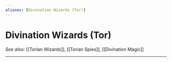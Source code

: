 ```yaml
---
aliases: [Divination Wizards (Tor)]
---
```

# Divination Wizards (Tor)
*See also:* [[Torian Wizards]], [[Torian Spies]], [[Divination Magic]]
___
